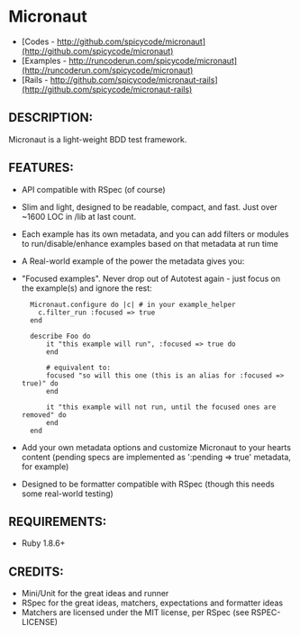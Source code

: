 # Micronaut

* [Codes - http://github.com/spicycode/micronaut](http://github.com/spicycode/micronaut)
* [Examples - http://runcoderun.com/spicycode/micronaut](http://runcoderun.com/spicycode/micronaut)
* [Rails - http://github.com/spicycode/micronaut-rails](http://github.com/spicycode/micronaut-rails)

## DESCRIPTION:

Micronaut is a light-weight BDD test framework.

## FEATURES:

* API compatible with RSpec (of course)

* Slim and light, designed to be readable, compact, and fast.  Just over ~1600 LOC in /lib at last count.

* Each example has its own metadata, and you can add filters or modules to run/disable/enhance examples based on that metadata at run time
* A Real-world example of the power the metadata gives you:

* "Focused examples".  Never drop out of Autotest again - just focus on the example(s) and ignore the rest:

		Micronaut.configure do |c| # in your example_helper
		  c.filter_run :focused => true
		end	

		describe Foo do
			it "this example will run", :focused => true do
			end
			
			# equivalent to:
			focused "so will this one (this is an alias for :focused => true)" do
			end
			
			it "this example will not run, until the focused ones are removed" do
			end
		end
		
* Add your own metadata options and customize Micronaut to your hearts content (pending specs are implemented as ':pending => true' metadata, for example)
		
* Designed to be formatter compatible with RSpec (though this needs some real-world testing)

## REQUIREMENTS:

+ Ruby 1.8.6+

## CREDITS:

* Mini/Unit for the great ideas and runner
* RSpec for the great ideas, matchers, expectations and formatter ideas
* Matchers are licensed under the MIT license, per RSpec (see RSPEC-LICENSE)

